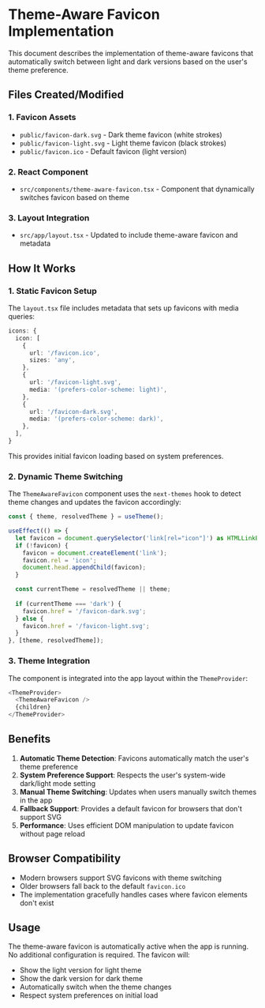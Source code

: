 # Theme-Aware Favicon Implementation

This document describes the implementation of theme-aware favicons that automatically switch between light and dark versions based on the user's theme preference.

## Files Created/Modified

### 1. Favicon Assets
- `public/favicon-dark.svg` - Dark theme favicon (white strokes)
- `public/favicon-light.svg` - Light theme favicon (black strokes)
- `public/favicon.ico` - Default favicon (light version)

### 2. React Component
- `src/components/theme-aware-favicon.tsx` - Component that dynamically switches favicon based on theme

### 3. Layout Integration
- `src/app/layout.tsx` - Updated to include theme-aware favicon and metadata

## How It Works

### 1. Static Favicon Setup
The `layout.tsx` file includes metadata that sets up favicons with media queries:

```typescript
icons: {
  icon: [
    {
      url: '/favicon.ico',
      sizes: 'any',
    },
    {
      url: '/favicon-light.svg',
      media: '(prefers-color-scheme: light)',
    },
    {
      url: '/favicon-dark.svg',
      media: '(prefers-color-scheme: dark)',
    },
  ],
}
```

This provides initial favicon loading based on system preferences.

### 2. Dynamic Theme Switching
The `ThemeAwareFavicon` component uses the `next-themes` hook to detect theme changes and updates the favicon accordingly:

```typescript
const { theme, resolvedTheme } = useTheme();

useEffect(() => {
  let favicon = document.querySelector('link[rel="icon"]') as HTMLLinkElement;
  if (!favicon) {
    favicon = document.createElement('link');
    favicon.rel = 'icon';
    document.head.appendChild(favicon);
  }

  const currentTheme = resolvedTheme || theme;
  
  if (currentTheme === 'dark') {
    favicon.href = '/favicon-dark.svg';
  } else {
    favicon.href = '/favicon-light.svg';
  }
}, [theme, resolvedTheme]);
```

### 3. Theme Integration
The component is integrated into the app layout within the `ThemeProvider`:

```typescript
<ThemeProvider>
  <ThemeAwareFavicon />
  {children}
</ThemeProvider>
```

## Benefits

1. **Automatic Theme Detection**: Favicons automatically match the user's theme preference
2. **System Preference Support**: Respects the user's system-wide dark/light mode setting
3. **Manual Theme Switching**: Updates when users manually switch themes in the app
4. **Fallback Support**: Provides a default favicon for browsers that don't support SVG
5. **Performance**: Uses efficient DOM manipulation to update favicon without page reload

## Browser Compatibility

- Modern browsers support SVG favicons with theme switching
- Older browsers fall back to the default `favicon.ico`
- The implementation gracefully handles cases where favicon elements don't exist

## Usage

The theme-aware favicon is automatically active when the app is running. No additional configuration is required. The favicon will:

- Show the light version for light theme
- Show the dark version for dark theme
- Automatically switch when the theme changes
- Respect system preferences on initial load 